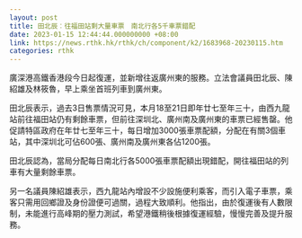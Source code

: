 ```yaml
---
layout: post
title: 田北辰︰往福田站剩大量車票　南北行各5千車票錯配
date: 2023-01-15 12:44:44.000000000 +08:00
link: https://news.rthk.hk/rthk/ch/component/k2/1683968-20230115.htm
categories: rthk
---
```


廣深港高鐵香港段今日起復運，並新增往返廣州東的服務。立法會議員田北辰、陳紹雄及林筱魯，早上乘坐首班列車到廣州東。

田北辰表示，過去3日售票情況可見，本月18至21日即年廿七至年三十，由西九龍站前往福田站仍有剩餘車票，但前往深圳北、廣州南及廣州東的車票已經售罄。他促請特區政府在年廿七至年三十，每日增加3000張車票配額，分配在有關3個車站，其中深圳北可佔600張、廣州南及廣州東各佔1200張。

田北辰認為，當局分配每日南北行各5000張車票配額出現錯配，開往福田站的列車有大量剩餘車票。

另一名議員陳紹雄表示，西九龍站內增設不少設施便利乘客，而引入電子車票，乘客只需用回鄉證及身份證便可過關，過程大致順利。他指出，由於復運後有人數限制，未能進行高峰期的壓力測試，希望港鐵稍後根據復運經驗，慢慢完善及提升服務。
